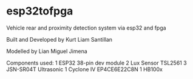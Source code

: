 # esp32tofpga
Vehicle rear and proximity detection system via esp32 and fpga

Built and Developed by Kurt Liam Santillan

Modelled by Lian Miguel Jimena


Components used:
1 ESP32 38-pin dev module
2 Lux Sensor TSL2561
3 JSN-SR04T Ultrasonic
1 Cyclone IV EP4CE6E22C8N
1 HB100x

